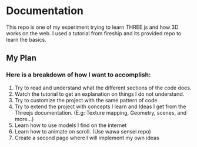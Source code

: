 # Documentation
This repo is one of my experiment trying to learn THREE js and how 3D works on the web. I used a tutorial from fireship and its provided repo to learn the basics.

## My Plan
### **Here is a breakdown of how I want to accomplish:**

1. Try to read and understand what the different sections of the code does.
2. Watch the tutorial to get an explanation on things I do not understand.
3. Try to customize the project with the same pattern of code
4. Try to extend the project with concepts I learn and Ideas I get from the Threejs documentation. (E.g: Texture mapping, Geometry, scenes, and more...)
5. Learn how to use models I find on the internet
6. Learn how to animate on scroll. (Use wawa sensei repo)
7. Create a second page where I will implement my own ideas

